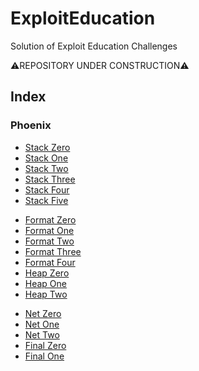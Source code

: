 # ExploitEducation
Solution of Exploit Education Challenges

⚠️REPOSITORY UNDER CONSTRUCTION⚠️

## Index

### Phoenix
* [Stack Zero](https://github.com/AlessandroMorelli96/ExploitEducation/blob/master/Phoenix/00_Stack-Zero.md)
* [Stack One](https://github.com/AlessandroMorelli96/ExploitEducation/blob/master/Phoenix/01_Stack-One.md)
* [Stack Two](https://github.com/AlessandroMorelli96/ExploitEducation/blob/master/Phoenix/04_Stack-Two.md)
* [Stack Three](https://github.com/AlessandroMorelli96/ExploitEducation/blob/master/Phoenix/03_Stack-Three.md)
* [Stack Four](https://github.com/AlessandroMorelli96/ExploitEducation/blob/master/Phoenix/04_Stack-Four.md)
* [Stack Five](https://github.com/AlessandroMorelli96/ExploitEducation/blob/master/Phoenix/05_Stack-Five.md)
<!-- * [Stack Six](https://github.com/AlessandroMorelli96/ExploitEducation/blob/master/Phoenix/06_Stack-Six.md) -->
* [Format Zero](https://github.com/AlessandroMorelli96/ExploitEducation/blob/master/Phoenix/07_Format-Zero.md)
* [Format One](https://github.com/AlessandroMorelli96/ExploitEducation/blob/master/Phoenix/08_Format-One.md)
* [Format Two](https://github.com/AlessandroMorelli96/ExploitEducation/blob/master/Phoenix/09_Format-Two.md)
* [Format Three](https://github.com/AlessandroMorelli96/ExploitEducation/blob/master/Phoenix/10_Format-Three.md)
* [Format Four](https://github.com/AlessandroMorelli96/ExploitEducation/blob/master/Phoenix/11_Format-Four.md)
* [Heap Zero](https://github.com/AlessandroMorelli96/ExploitEducation/blob/master/Phoenix/12_Heap-Zero.md)
* [Heap One](https://github.com/AlessandroMorelli96/ExploitEducation/blob/master/Phoenix/13_Heap-One.md)
* [Heap Two](https://github.com/AlessandroMorelli96/ExploitEducation/blob/master/Phoenix/14_Heap-Two.md)
<!-- * [Heap Three](https://github.com/AlessandroMorelli96/ExploitEducation/blob/master/Phoenix/15_Heap-Three.md) -->
* [Net Zero](https://github.com/AlessandroMorelli96/ExploitEducation/blob/master/Phoenix/16_Net-Zero.md)
* [Net One](https://github.com/AlessandroMorelli96/ExploitEducation/blob/master/Phoenix/17_Net-One.md)
* [Net Two](https://github.com/AlessandroMorelli96/ExploitEducation/blob/master/Phoenix/18_Net-Two.md)
* [Final Zero](https://github.com/AlessandroMorelli96/ExploitEducation/blob/master/Phoenix/19_Final-Zero.md)
* [Final One](https://github.com/AlessandroMorelli96/ExploitEducation/blob/master/Phoenix/20_Final-One.md)
<!-- * [Final Two](https://github.com/AlessandroMorelli96/ExploitEducation/blob/master/Phoenix/21_Final-Two.md) -->
